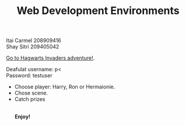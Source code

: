   <header>
    <h1>Web Development Environments</h1>
  </header>

<body>
<p>Itai Carmel 208909416<br>Shay Sitri 209405042</p>

<a href="https://web-development-environments-2023.github.io/assignment2-208909416_209405042/">Go to Hagwarts Invaders adventure!</a>.

<p>Deafulat username: p< <br> Password: testuser</p>

<ul>
  <li>Choose player: Harry, Ron or Hermaionie.</li>
  <li>Chose scene.<br>
  <li>Catch prizes</li>
<ul\>
<br>
<p><b>Enjoy!</b></p>

 </body>
